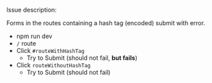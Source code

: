 Issue description:

Forms in the routes containing a hash tag (encoded) submit with error.

* npm run dev
* `/` route
* Click `#routeWithHashTag`
  * Try to Submit (should not fail, **but fails**)
* Click `routeWithoutHashTag`
  * Try to Submit (should not fail)